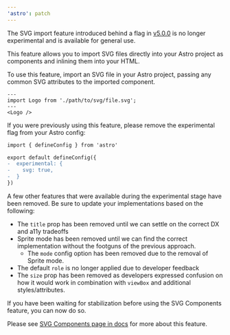 ```yaml
---
'astro': patch
---
```


The SVG import feature introduced behind a flag in [v5.0.0](https://github.com/withastro/astro/blob/main/packages/astro/CHANGELOG.md#500) is no longer experimental and is available for general use.

This feature allows you to import SVG files directly into your Astro project as components and inlining them into your HTML.

To use this feature, import an SVG file in your Astro project, passing any common SVG attributes to the imported component.

```astro
---
import Logo from './path/to/svg/file.svg';
---
<Logo />
```

If you were previously using this feature, please remove the experimental flag from your Astro config:

```diff
import { defineConfig } from 'astro'

export default defineConfig({
-  experimental: {
-    svg: true,
-  }
})
```

A few other features that were available during the experimental stage have been removed. Be sure to update your implementations based on the following:

- The `title` prop has been removed until we can settle on the correct DX and a11y tradeoffs
- Sprite mode has been removed until we can find the correct implementation without the footguns of the previous approach.
  - The `mode` config option has been removed due to the removal of Sprite mode.
- The default `role` is no longer applied due to developer feedback
- The `size` prop has been removed as developers expressed confusion on how it would work in combination with `viewBox` and additional styles/attributes.


If you have been waiting for stabilization before using the SVG Components feature, you can now do so.

Please see [SVG Components page in docs](https://docs.astro.build/en/svg-components/) for more about this feature.
